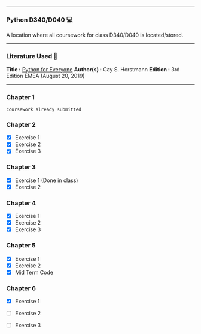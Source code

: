 ****

### Python D340/D040 :computer:

A location where all coursework for class D340/D040 is located/stored.

****

### Literature Used :book:
 **Title :** <u>Python for Everyone</u>
 **Author(s) :** Cay S. Horstmann 
 **Edition :** 3rd Edition EMEA (August 20, 2019)



****
### Chapter 1

`coursework already submitted`

### Chapter 2
* [x] Exercise 1
* [X] Exercise 2
* [X] Exercise 3

### Chapter 3
* [x] Exercise 1 (Done in class)
* [X] Exercise 2 
### Chapter 4
* [x] Exercise 1
* [x] Exercise 2
* [x] Exercise 3
### Chapter 5
* [x] Exercise 1
* [x] Exercise 2
* [x] Mid Term Code 
### Chapter 6
* [x] Exercise 1
* [ ] Exercise 2
* [ ] Exercise 3


